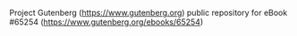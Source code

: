 Project Gutenberg (https://www.gutenberg.org) public repository for
eBook #65254 (https://www.gutenberg.org/ebooks/65254)
